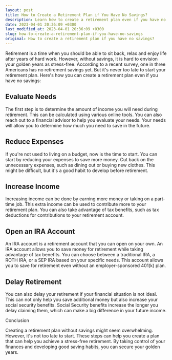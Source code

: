 ```yaml
---
layout: post
title: How to Create a Retirement Plan if You Have No Savings?
description: Learn how to create a retirement plan even if you have no savings to secure a stress-free future.
date: 2023-04-01 20:36:09 +0300
last_modified_at: 2023-04-01 20:36:09 +0300
slug: how-to-create-a-retirement-plan-if-you-have-no-savings
original: How to create a retirement plan if you have no savings?
---
```

Retirement is a time when you should be able to sit back, relax and enjoy life after years of hard work. However, without savings, it is hard to envision your golden years as stress-free. According to a recent survey, one in three Americans has no retirement savings yet. But it's never too late to start your retirement plan. Here's how you can create a retirement plan even if you have no savings:

## Evaluate Needs

The first step is to determine the amount of income you will need during retirement. This can be calculated using various online tools. You can also reach out to a financial advisor to help you evaluate your needs. Your needs will allow you to determine how much you need to save in the future.

## Reduce Expenses

If you're not used to living on a budget, now is the time to start. You can start by reducing your expenses to save more money. Cut back on the unnecessary expenses, such as dining out or buying new clothes. This might be difficult, but it's a good habit to develop before retirement.

## Increase Income

Increasing income can be done by earning more money or taking on a part-time job. This extra income can be used to contribute more to your retirement plan. You can also take advantage of tax benefits, such as tax deductions for contributions to your retirement account.

## Open an IRA Account

An IRA account is a retirement account that you can open on your own. An IRA account allows you to save money for retirement while taking advantage of tax benefits. You can choose between a traditional IRA, a ROTH IRA, or a SEP IRA based on your specific needs. This account allows you to save for retirement even without an employer-sponsored 401(k) plan.

## Delay Retirement

You can also delay your retirement if your financial situation is not ideal. This can not only help you save additional money but also increase your social security benefits. Social Security benefits increase the longer you delay claiming them, which can make a big difference in your future income.

Conclusion

Creating a retirement plan without savings might seem overwhelming. However, it's not too late to start. These steps can help you create a plan that can help you achieve a stress-free retirement. By taking control of your finances and developing good saving habits, you can secure your golden years.